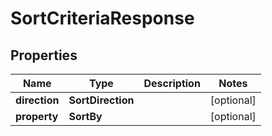 

# SortCriteriaResponse


## Properties

| Name | Type | Description | Notes |
|------------ | ------------- | ------------- | -------------|
|**direction** | **SortDirection** |  |  [optional] |
|**property** | **SortBy** |  |  [optional] |



